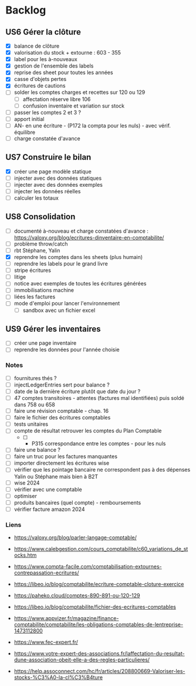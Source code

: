 # Backlog

## US6 Gérer la clôture
- [x] balance de clôture
- [x] valorisation du stock + extourne : 603 - 355
- [x] label pour les à-nouveaux
- [x] gestion de l'ensemble des labels
- [x] reprise des sheet pour toutes les années
- [x] casse d'objets pertes
- [x] écritures de cautions
- [ ] solder les comptes charges et recettes sur 120 ou 129
  - [ ] affectation réserve libre 106
  - [ ] confusion inventaire et variation sur stock
- [ ] passer les comptes 2 et 3 ?
- [ ] apport initial
- [ ] AN- en une écriture - (P172 la compta pour les nuls) - avec vérif. équilibre
- [ ] charge constatée d'avance

## US7 Construire le bilan
- [x] créer une page modèle statique
- [ ] injecter avec des données statiques
- [ ] injecter avec des données exemples
- [ ] injecter les données réelles
- [ ] calculer les totaux

## US8 Consolidation
- [ ] documenté à-nouveau et charge constatées d'avance : https://valoxy.org/blog/ecritures-dinventaire-en-comptabilite/
- [ ] problème throw/catch
- [ ] rbt Stéphane, Yalin
- [x] reprendre les comptes dans les sheets (plus humain)
- [ ] reprendre les labels pour le grand livre
- [ ] stripe écritures
- [ ] litige
- [ ] notice avec exemples de toutes les écritures générées
- [ ] immobilisations machine
- [ ] liées les factures
- [ ] mode d'emploi pour lancer l'environnement
  - [ ] sandbox avec un fichier excel

## US9 Gérer les inventaires
- [ ] créer une page inventaire
- [ ] reprendre les données pour l'année choisie

### Notes
- [ ] fournitures thés ?
- [ ] injectLedgerEntries sert pour balance ?
- [ ] date de la dernière écriture plutôt que date du jour ?
- [ ] 47 comptes transitoires - attentes (factures mal identifiées) puis soldé dans 758 ou 658
- [ ] faire une révision comptable - chap. 16
- [ ] faire le fichier des écritures comptables
- [ ] tests unitaires
- [ ] compte de résultat retrouver les comptes du Plan Comptable
    - [ ] - P315 correspondance entre les comptes - pour les nuls
- [ ] faire une balance ?
- [ ] faire un truc pour les factures manquantes
- [ ] importer directement les écritures wise
- [ ] vérifier que les pointage bancaire ne correspondent pas à des dépenses Yalin ou Stéphane mais bien à B2T
- [ ] wise 2024
- [ ] vérifier avec une comptable
- [ ] optimiser 
- [ ] produits bancaires (quel compte) - remboursements
- [ ] vérifier facture amazon 2024

### Liens
- https://valoxy.org/blog/parler-langage-comptable/
- https://www.calebgestion.com/cours_comptabilite/c60_variations_de_stocks.htm
- https://www.compta-facile.com/comptabilisation-extournes-contrepassation-ecritures/
- https://libeo.io/blog/comptabilite/ecriture-comptable-cloture-exercice
- https://paheko.cloud/comptes-890-891-ou-120-129
- https://libeo.io/blog/comptabilite/fichier-des-ecritures-comptables
- https://www.appvizer.fr/magazine/finance-comptabilite/comptabilite/les-obligations-comptables-de-lentreprise-1473112800
- https://www.fec-expert.fr/
- https://www.votre-expert-des-associations.fr/laffectation-du-resultat-dune-association-obeit-elle-a-des-regles-particulieres/

- https://help.assoconnect.com/hc/fr/articles/208800669-Valoriser-les-stocks-%C3%A0-la-cl%C3%B4ture
